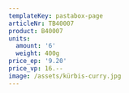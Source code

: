 ```yaml
---
templateKey: pastabox-page
articleNr: TB40007
product: B40007
units:
  amount: '6'
  weight: 400g
price_ep: '9.20'
price_vp: 16.--
image: /assets/kürbis-curry.jpg
---
```


